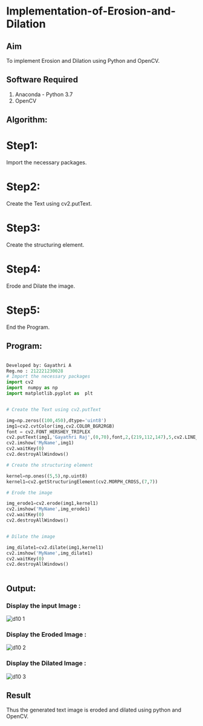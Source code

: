 # Implementation-of-Erosion-and-Dilation
## Aim
To implement Erosion and Dilation using Python and OpenCV.
## Software Required
1. Anaconda - Python 3.7
2. OpenCV
## Algorithm:
# Step1:
Import the necessary packages.

# Step2:
Create the Text using cv2.putText.

# Step3:
Create the structuring element.

# Step4:
Erode and Dilate the image.

# Step5:
End the Program.

 
## Program:

``` Python

Developed by: Gayathri A
Reg.no : 212221230028
# Import the necessary packages
import cv2
import  numpy as np
import matplotlib.pyplot as  plt


# Create the Text using cv2.putText

img=np.zeros((100,450),dtype='uint8')
img1=cv2.cvtColor(img,cv2.COLOR_BGR2RGB)
font = cv2.FONT_HERSHEY_TRIPLEX
cv2.putText(img1,'Gayathri Raj',(0,70),font,2,(219,112,147),5,cv2.LINE_AA)
cv2.imshow('MyName',img1)
cv2.waitKey(0)
cv2.destroyAllWindows()

# Create the structuring element

kernel=np.ones((5,5),np.uint8)
kernel1=cv2.getStructuringElement(cv2.MORPH_CROSS,(7,7))

# Erode the image

img_erode1=cv2.erode(img1,kernel1)
cv2.imshow('MyName',img_erode1)
cv2.waitKey(0)
cv2.destroyAllWindows()


# Dilate the image

img_dilate1=cv2.dilate(img1,kernel1)
cv2.imshow('MyName',img_dilate1)
cv2.waitKey(0)
cv2.destroyAllWindows()



```
## Output:

### Display the input Image :

![d10 1](https://github.com/Gayathriraj18/Implementation-of-Erosion-and-Dilation/assets/94154854/53cc4fb3-6a63-4344-a2a4-1de053e811e6)

### Display the Eroded Image :

![d10 2](https://github.com/Gayathriraj18/Implementation-of-Erosion-and-Dilation/assets/94154854/ee94ef28-8862-45f7-9a1c-fefbbed1ac0b)

### Display the Dilated Image :

![d10 3](https://github.com/Gayathriraj18/Implementation-of-Erosion-and-Dilation/assets/94154854/629ef6da-a083-48b2-bbfa-cc874dfa2a5f)

## Result
Thus the generated text image is eroded and dilated using python and OpenCV.
